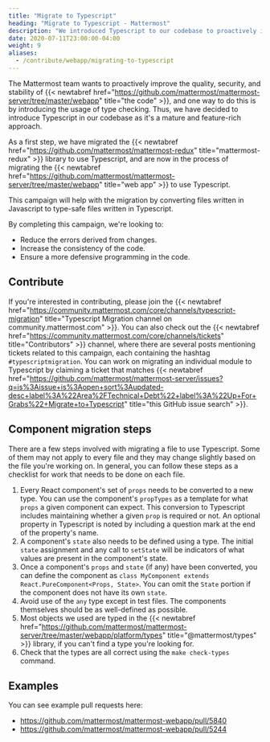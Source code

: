 ```yaml
---
title: "Migrate to Typescript"
heading: "Migrate to Typescript - Mattermost"
description: "We introduced Typescript to our codebase to proactively improve the quality, security, and stability of the code."
date: 2020-07-11T23:00:00-04:00
weight: 9
aliases:
  - /contribute/webapp/migrating-to-typescript
---
```


The Mattermost team wants to proactively improve the quality, security, and stability of {{< newtabref href="https://github.com/mattermost/mattermost-server/tree/master/webapp" title="the code" >}}, and one way to do this is by introducing the usage of type checking. Thus, we have decided to introduce Typescript in our codebase as it's a mature and feature-rich approach. 

As a first step, we have migrated the {{< newtabref href="https://github.com/mattermost/mattermost-redux" title="mattermost-redux" >}} library to use Typescript, and are now in the process of migrating the {{< newtabref href="https://github.com/mattermost/mattermost-server/tree/master/webapp" title="web app" >}} to use Typescript.

This campaign will help with the migration by converting files written in Javascript to type-safe files written in Typescript.

By completing this campaign, we're looking to:

- Reduce the errors derived from changes.
- Increase the consistency of the code.
- Ensure a more defensive programming in the code.

## Contribute

If you're interested in contributing, please join the {{< newtabref href="https://community.mattermost.com/core/channels/typescript-migration" title="Typescript Migration channel on community.mattermost.com" >}}. You can also check out the {{< newtabref href="https://community.mattermost.com/core/channels/tickets" title="Contributors" >}} channel, where there are several posts mentioning tickets related to this campaign, each containing the hashtag `#typescriptmigration`. You can work on migrating an individual module to Typescript by claiming a ticket that matches {{< newtabref href="https://github.com/mattermost/mattermost-server/issues?q=is%3Aissue+is%3Aopen+sort%3Aupdated-desc+label%3A%22Area%2FTechnical+Debt%22+label%3A%22Up+For+Grabs%22+Migrate+to+Typescript" title="this GitHub issue search" >}}.

## Component migration steps

There are a few steps involved with migrating a file to use Typescript. Some of them may not apply to every file and they may change slightly based on the file you're working on. In general, you can follow these steps as a checklist for work that needs to be done on each file.

1. Every React component's set of `props` needs to be converted to a new type. You can use the component's `propTypes` as a template for what `props` a given component can expect. This conversion to Typescript includes maintaining whether a given `prop` is required or not. An optional property in Typescript is noted by including a question mark at the end of the property's name.
2. A component's `state` also needs to be defined using a type. The initial `state` assignment and any call to `setState` will be indicators of what values are present in the component's state.
3. Once a component's `props` and `state` (if any) have been converted, you can define the component as `class MyComponent extends React.PureComponent<Props, State>`. You can omit the `State` portion if the component does not have its own `state`.
4. Avoid use of the `any` type except in test files. The components themselves should be as well-defined as possible.
5. Most objects we used are typed in the {{< newtabref href="https://github.com/mattermost/mattermost-server/tree/master/webapp/platform/types" title="@mattermost/types" >}} library, if you can't find a type you're looking for.
6. Check that the types are all correct using the `make check-types` command.

## Examples

You can see example pull requests here:

- https://github.com/mattermost/mattermost-webapp/pull/5840
- https://github.com/mattermost/mattermost-webapp/pull/5244
